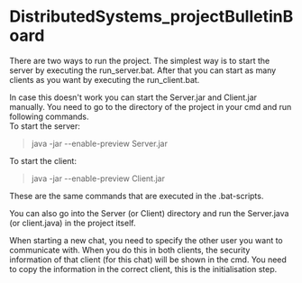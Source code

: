 # DistributedSystems_projectBulletinBoard

There are two ways to run the project. The simplest way is to start the server by executing the run_server.bat. After that you can start as many clients as you want by executing the run_client.bat.   


In case this doesn't work you can start the Server.jar and Client.jar manually. You need to go to the directory of the project in your cmd and run following commands.  \
To start the server: 
>java -jar --enable-preview Server.jar

To start the client:  
>java -jar --enable-preview Client.jar

These are the same commands that are executed in the .bat-scripts.  


You can also go into the Server (or Client) directory and run the Server.java (or client.java) in the project itself.

When starting a new chat, you need to specify the other user you want to communicate with. When you do this in both clients, the security information of that client (for this chat) will be shown in the cmd. You need to copy the information in the correct client, this is the initialisation step.

